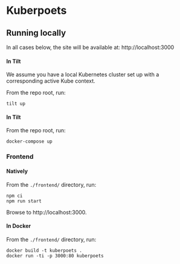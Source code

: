 # Kuberpoets

## Running locally

In all cases below, the site will be available at: http://localhost:3000

#### In Tilt

We assume you have a local Kubernetes cluster set up with a corresponding active Kube context.

From the repo root, run:

```
tilt up
```

#### In Tilt

From the repo root, run:

```
docker-compose up
```

### Frontend

#### Natively

From the `./frontend/` directory, run:

```
npm ci
npm run start
```

Browse to http://localhost:3000.

#### In Docker

From the `./frontend/` directory, run:

```
docker build -t kuberpoets .
docker run -ti -p 3000:80 kuberpoets
```
